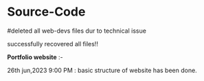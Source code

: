 # Source-Code

#deleted all web-devs files dur to technical issue

successfully recovered all files!!

**Portfolio website** :-

26th jun,2023
9:00 PM :  basic structure of website has been done.
